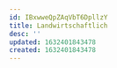 ```yaml
---
id: IBxwweQpZAqVbT6DpllzY
title: Landwirtschaftlich
desc: ''
updated: 1632401843478
created: 1632401843478
---
```



